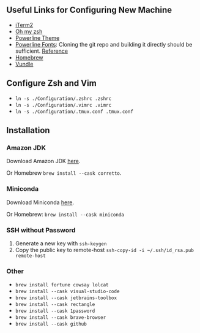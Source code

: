 ## Useful Links for Configuring New Machine
* [iTerm2](https://www.iterm2.com/)
* [Oh my zsh](https://github.com/robbyrussell/oh-my-zsh)
* [Powerline Theme](https://github.com/Powerlevel9k/powerlevel9k/wiki/Install-Instructions#option-2-install-for-oh-my-zsh)
* [Powerline Fonts](https://github.com/powerline/fonts): Cloning the git repo and building it directly should be sufficient. [Reference](https://github.com/powerline/fonts#quick-installation)
* [Homebrew](http://brew.sh/)
* [Vundle](https://github.com/VundleVim/Vundle.vim)

## Configure Zsh and Vim
* `ln -s ./Configuration/.zshrc .zshrc`
* `ln -s ./Configuration/.vimrc .vimrc`
* `ln -s ./Configuration/.tmux.conf .tmux.conf`

## Installation

### Amazon JDK
Download Amazon JDK [here](https://docs.aws.amazon.com/corretto/latest/corretto-8-ug/downloads-list.html).

Or Homebrew `brew install --cask corretto`.

### Miniconda
Download Miniconda [here](https://docs.conda.io/en/main/miniconda.html#installing).

Or Homebrew: `brew install --cask miniconda`

### SSH without Password
1. Generate a new key with `ssh-keygen`
1. Copy the public key to remote-host `ssh-copy-id -i ~/.ssh/id_rsa.pub remote-host`

### Other
* `brew install fortune cowsay lolcat`
* `brew install --cask visual-studio-code`
* `brew install --cask jetbrains-toolbox`
* `brew install --cask rectangle`
* `brew install --cask 1password`
* `brew install --cask brave-browser`
* `brew install --cask github`
